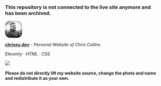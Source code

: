### This repository is not connected to the live site anymore and has been archived.

<img src="/source/static/chriscollins.jpg" style="border-radius: 1rem;" alt="Chris" width="56" align="center" />

<strong><a href="https://chrissy.dev">chrissy.dev</a></strong> - <em> Personal Website of Chris Collins</em></strong>

<em>Eleventy · HTML · CSS</em>

<a href="https://app.netlify.com/sites/chriscollins/deploys"><img src="https://api.netlify.com/api/v1/badges/27819fce-1c2b-4f30-ab30-5c0769f9734e/deploy-status"></a>

**Please do not directly lift my website source, change the photo and name and redistribute it as your own.** 
